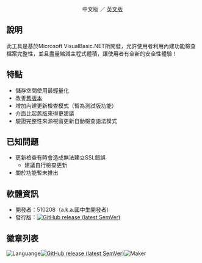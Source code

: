 <center>中文版 ／ <a href=MD5Hasher_NewEN.md>英文版</a></center>

## 說明

此工具是基於Microsoft VisualBasic.NET所開發，允許使用者利用內建功能檢查檔案完整性，並且盡量縮減主程式體積，讓使用者有全新的安全性體驗！

## 特點

- 儲存空間使用最輕量化
- 改善[舊版本](https://github.com/510208/md5hashing-new)
- 增加內建更新檢查模式（暫為測試版功能）
- 介面比起舊版來得更建議
- 驗證完整性來源視窗更新自動檢查語法模式

## 已知問題

* 更新檢查有時會造成無法建立SSL錯誤
    * 建議自行檢查更新
* 關於功能暫未推出

## 軟體資訊

- 開發者：510208（a.k.a.國中生開發者）
- 發行版：[![GitHub release (latest SemVer)](https://img.shields.io/github/v/release/510208/md5hashing-new?color=green&label=%E6%9C%80%E6%96%B0%E7%89%88%E6%9C%AC&logo=github&logoColor=green&style=for-the-badge)](https://https://github.com/510208/md5hashing-new)

## 徽章列表

![Languange](https://img.shields.io/badge/Languange-Chinese%20Traditional-Success?style=for-the-badge&logo=appveyor)[![GitHub release (latest SemVer)](https://img.shields.io/github/v/release/510208/md5hashing-new?color=green&label=%E6%9C%80%E6%96%B0%E7%89%88%E6%9C%AC&logo=github&logoColor=green&style=for-the-badge)](https://https://github.com/510208/md5hashing-new)![Maker](https://img.shields.io/badge/Developer-510208-Blue?style=for-the-badge&logo=appveyor)
